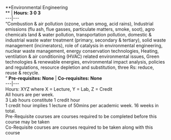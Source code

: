 **Environmental Engineering  
** | **Hours: 3 0 3**  
---|---  
“Combustion & air pollution (ozone, urban smog, acid rains), Industrial emissions (flu ash, flue gasses, particulate matters, smoke, soot), agro chemicals land & water pollution, transportation pollution, domestic & industrial waste water treatment (primary, secondary & tertiary), solid waste management (incinerators), role of catalysis in environmental engineering, nuclear waste management, energy conservation technologies, Heating, ventilation & air conditioning (HVAC) related environmental issues, Green technologies & renewable energies, environmental impact analysis, policies and regulations, resource depletion and substitution, three Rs: reduce, reuse & recycle.  
” 
**Pre-requisites: None** | **Co-requisites: None**  
---|---  
Hours: XYZ where X = Lecture, Y = Lab, Z = Credit  
All hours are per week.  
3 Lab hours constitute 1 credit hour  
1 credit hour implies 1 lecture of 50mins per academic week. 16 weeks in total.  
Pre-Requisite courses are courses required to be completed before this course may be taken  
Co-Requisite courses are courses required to be taken along with this course

